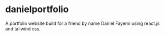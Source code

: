 # danielportfolio
A portfolio website build for a friend by name Daniel Fayemi using react.js and tailwind css. 
